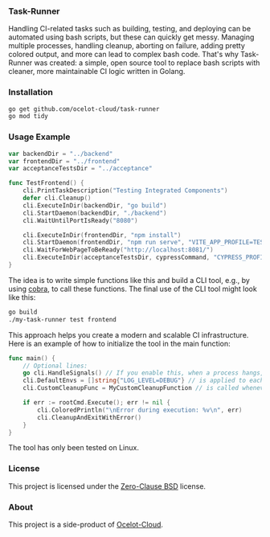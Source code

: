 ### Task-Runner

Handling CI-related tasks such as building, testing, and deploying can be automated using bash scripts, but these can quickly get messy. Managing multiple processes, handling cleanup, aborting on failure, adding pretty colored output, and more can lead to complex bash code. That's why Task-Runner was created: a simple, open source tool to replace bash scripts with cleaner, more maintainable CI logic written in Golang. 

###  Installation

```bash
go get github.com/ocelot-cloud/task-runner
go mod tidy
```

### Usage Example

```go
var backendDir = "../backend"
var frontendDir = "../frontend"
var acceptanceTestsDir = "../acceptance"

func TestFrontend() {
	cli.PrintTaskDescription("Testing Integrated Components")
	defer cli.Cleanup()
	cli.ExecuteInDir(backendDir, "go build")
	cli.StartDaemon(backendDir, "./backend")
	cli.WaitUntilPortIsReady("8080")

	cli.ExecuteInDir(frontendDir, "npm install")
	cli.StartDaemon(frontendDir, "npm run serve", "VITE_APP_PROFILE=TEST")
	cli.WaitForWebPageToBeReady("http://localhost:8081/")
	cli.ExecuteInDir(acceptanceTestsDir, cypressCommand, "CYPRESS_PROFILE=TEST")
}
```

The idea is to write simple functions like this and build a CLI tool, e.g., by using [cobra](https://github.com/spf13/cobra), to call these functions. The final use of the CLI tool might look like this: 

```bash
go build
./my-task-runner test frontend
```

This approach helps you create a modern and scalable CI infrastructure. Here is an example of how to initialize the tool in the main function: 

```go
func main() {
    // Optional lines:
	go cli.HandleSignals() // If you enable this, when a process hangs, you can press "CTRL" + "C" which will call the cleanup function and try to gracefully shut down the process. If that does not work, it will forcefully exit the program.
    cli.DefaultEnvs = []string{"LOG_LEVEL=DEBUG"} // is applied to each command called
	cli.CustomCleanupFunc = MyCustomCleanupFunction // is called whenever tr.Cleanup is called

	if err := rootCmd.Execute(); err != nil {
		cli.ColoredPrintln("\nError during execution: %v\n", err)
		cli.CleanupAndExitWithError()
	}
}
```

The tool has only been tested on Linux.

### License

This project is licensed under the [Zero-Clause BSD](./LICENSE) license. 

### About

This project is a side-product of [Ocelot-Cloud](https://github.com/ocelot-cloud/ocelot-cloud).